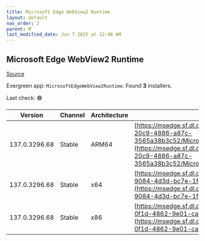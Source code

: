 ```yaml
---
title: Microsoft Edge WebView2 Runtime
layout: default
nav_order: 2
parent: M
last_modified_date: Jun 7 2025 at 12:48 AM
---
```


## Microsoft Edge WebView2 Runtime

[Source](https://developer.microsoft.com/en-us/microsoft-edge/webview2/)

Evergreen app: `MicrosoftEdgeWebView2Runtime`. Found **3** installers.

Last check: 🟢

| Version       | Channel | Architecture | URI                                                                                                                                                                                                                                                                                                                            |
| ------------- | ------- | ------------ | ------------------------------------------------------------------------------------------------------------------------------------------------------------------------------------------------------------------------------------------------------------------------------------------------------------------------------ |
| 137.0.3296.68 | Stable  | ARM64        | [https://msedge.sf.dl.delivery.mp.microsoft.com/filestreamingservice/files/a94cc7c8-20c9-4886-a87c-3565a38b3c52/MicrosoftEdgeWebView2RuntimeInstallerARM64.exe](https://msedge.sf.dl.delivery.mp.microsoft.com/filestreamingservice/files/a94cc7c8-20c9-4886-a87c-3565a38b3c52/MicrosoftEdgeWebView2RuntimeInstallerARM64.exe) |
| 137.0.3296.68 | Stable  | x64          | [https://msedge.sf.dl.delivery.mp.microsoft.com/filestreamingservice/files/b66a4e63-9084-4d3d-bc7e-1fe47aca92da/MicrosoftEdgeWebView2RuntimeInstallerX64.exe](https://msedge.sf.dl.delivery.mp.microsoft.com/filestreamingservice/files/b66a4e63-9084-4d3d-bc7e-1fe47aca92da/MicrosoftEdgeWebView2RuntimeInstallerX64.exe)     |
| 137.0.3296.68 | Stable  | x86          | [https://msedge.sf.dl.delivery.mp.microsoft.com/filestreamingservice/files/8b61ebd2-0f1d-4862-9e01-cab476260cb5/MicrosoftEdgeWebView2RuntimeInstallerX86.exe](https://msedge.sf.dl.delivery.mp.microsoft.com/filestreamingservice/files/8b61ebd2-0f1d-4862-9e01-cab476260cb5/MicrosoftEdgeWebView2RuntimeInstallerX86.exe)     |
